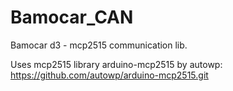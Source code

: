 # Bamocar_CAN
Bamocar d3 - mcp2515 communication lib.

Uses mcp2515 library arduino-mcp2515 by autowp: https://github.com/autowp/arduino-mcp2515.git
  
